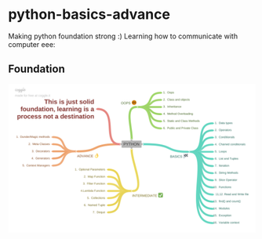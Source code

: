 # python-basics-advance
Making python foundation strong :) Learning how to communicate with computer eee:



## Foundation

![structure](https://github.com/sudharsan004/python-basics-advance/blob/main/structure.png)
